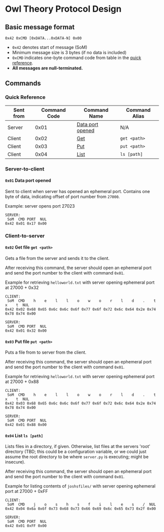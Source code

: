 # Owl Theory Protocol Design

## Basic message format

`0x42 0xCMD [0xDATA...0xDATA-N] 0x00`

* `0x42` denotes start of message (SoM)
* Minimum message size is 3 bytes (if no data is included)
* `0xCMD` indicates one-byte command code from table in the [quick reference](#quick-reference).
* **All messages are null-terminated.**

## Commands

### Quick Reference

|Sent from|Command Code|Command Name|Command Alias|
|---|---|---|---|
|Server|0x01|[Data port opened](#0x01-data-port-opened)|N/A|
|Client|0x02|[Get](#0x02-get-file-get-path)|`get <path>`|
|Client|0x03|[Put](#0x03-put-file-put-path)|`put <path>`|
|Client|0x04|[List](#0x04-list-ls-path)|`ls [path]`|

### Server-to-client

#### `0x01` Data port opened

Sent to client when server has opened an ephemeral port. Contains one byte of data, indicating offset of port number from `27000`.

Example: server opens port 27023

```
SERVER:
 SoM  CMD PORT  NUL
0x42 0x01 0x17 0x00
```

### Client-to-server

#### `0x02` Get file `get <path>`

Gets a file from the server and sends it to the client.

After receiving this command, the server should open an ephemeral port and send the port number to the client with command `0x01`.

Example for retrieving `helloworld.txt` with server opening ephemeral port at 27000 + 0x32

```
CLIENT:
 SoM  CMD    h    e    l    l    o    w    o    r    l    d    .    t    x    t  NUL
0x42 0x02 0x68 0x65 0x6c 0x6c 0x6f 0x77 0x6f 0x72 0x6c 0x64 0x2e 0x74 0x78 0x74 0x00
 
SERVER:
 SoM  CMD PORT  NUL
0x42 0x01 0x32 0x00
```

#### `0x03` Put file `put <path>`

Puts a file from to server from the client.

After receiving this command, the server should open an ephemeral port and send the port number to the client with command `0x01`.

Example for retrieving `helloworld.txt` with server opening ephemeral port at 27000 + 0x88

```
CLIENT:
 SoM  CMD    h    e    l    l    o    w    o    r    l    d    .    t    x    t  NUL
0x42 0x03 0x68 0x65 0x6c 0x6c 0x6f 0x77 0x6f 0x72 0x6c 0x64 0x2e 0x74 0x78 0x74 0x00

SERVER:
 SoM  CMD PORT  NUL
0x42 0x01 0x88 0x00
```

#### `0x04` List `ls [path]`

Lists files in a directory, if given. Otherwise, list files at the servers 'root' directory (TBD; this could be a configuration variable, or we could just assume the root directory to be where `server.py` is executing; might be insecure).

After receiving this command, the server should open an ephemeral port and send the port number to the client with command `0x01`.

Example for listing contents of `joshsfiles/` with server opening ephemeral port at 27000 + 0xFF

```
CLIENT:
 SoM  CMD    j    o    s    h    s    f    i    l    e    s    /  NUL
0x42 0x04 0x6a 0x6f 0x73 0x68 0x73 0x66 0x69 0x6c 0x65 0x73 0x2f 0x00

SERVER:
 SoM  CMD PORT  NUL
0x42 0x01 0xFF 0x00
```
